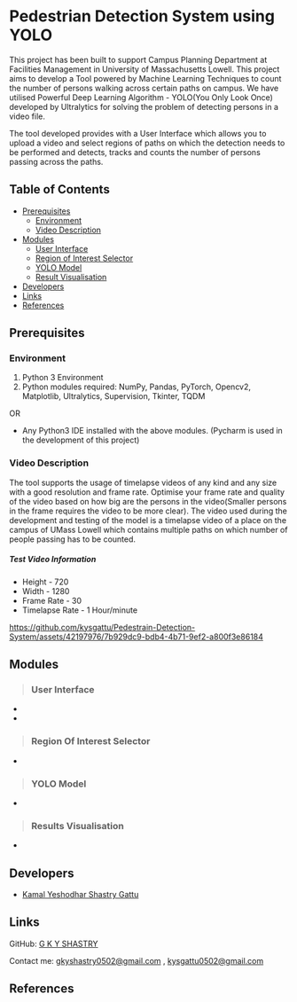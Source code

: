 # Pedestrian Detection System using YOLO
This project has been built to support Campus Planning Department at Facilities Management in University of Massachusetts Lowell. This project aims to develop a Tool powered by Machine Learning Techniques to count the number of persons walking across certain paths on campus. We have utilised Powerful Deep Learning Algorithm - YOLO(You Only Look Once) developed by Ultralytics for solving the problem of detecting persons in a video file. 

The tool developed provides with a User Interface which allows you to upload a video and select regions of paths on which the detection needs to be performed and detects, tracks and counts the number of persons passing across the paths.  



## Table of Contents
- [Prerequisites](#prerequisites)
    - [Environment](#environment)
    - [Video Description](#video-description)
- [Modules](#modules)
    - [User Interface](#tkmodule)
    - [Region of Interest Selector](#roi)
    - [YOLO Model](#yolo)
    - [Result Visualisation](#visualisation)
- [Developers](#developers)
- [Links](#links)
- [References](#references)            

## Prerequisites <a name='prerequisites'></a>

### Environment <a name='environment'></a>

1. Python 3 Environment
2. Python modules required: NumPy, Pandas, PyTorch, Opencv2, Matplotlib, Ultralytics, Supervision, Tkinter, TQDM

OR
- Any Python3 IDE installed with the above modules. (Pycharm is used in the development of this project)

### Video Description <a name='video-description'></a>

The tool supports the usage of timelapse videos of any kind and any size with a good resolution and frame rate. Optimise your frame rate and quality of the video based on how big are the persons in the video(Smaller persons in the frame requires the video to be more clear).
The video used during the development and testing of the model is a timelapse video of a place on the campus of UMass Lowell which contains multiple paths on which number of people passing has to be counted.
##### Test Video Information 

- Height - 720
- Width - 1280
- Frame Rate - 30
- Timelapse Rate - 1 Hour/minute


https://github.com/kysgattu/Pedestrain-Detection-System/assets/42197976/7b929dc9-bdb4-4b71-9ef2-a800f3e86184



## Modules<a name='modules'></a>

> ### User Interface <a name = 'tkmodule'></a>

- 
- 

> ### Region Of Interest Selector <a name = 'roi'></a>
- 

> ### YOLO Model <a name = 'yolo'></a>
- 

> ### Results Visualisation <a name = 'visualisation'></a>
- 

## Developers <a name='developers'></a>
* [Kamal Yeshodhar Shastry Gattu](https://github.com/kysgattu)
## Links <a name='links'></a>

GitHub:     [G K Y SHASTRY](https://github.com/kysgattu)

Contact me:     <gkyshastry0502@gmail.com> , <kysgattu0502@gmail.com>

## References <a name='references'></a>


